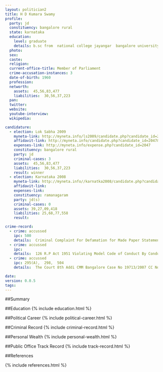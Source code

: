 ```yaml
---
layout: politician2
title: H D Kumara Swamy
profile: 
  party: jd
  constituency: bangalore rural
  state: karnataka
  education: 
    level: graduate
    details: b.sc from  national college jayangar  bangalore university in 1978-79
  photo: 
  sex: 
  caste: 
  religion: 
  current-office-title: Member of Parliament
  crime-accusation-instances: 3
  date-of-birth: 1960
  profession: 
  networth: 
    assets:  45,56,83,477
    liabilities:  30,56,37,223
  pan: 
  twitter: 
  website: 
  youtube-interview: 
  wikipedia: 

candidature: 
  - election: Lok Sabha 2009
    myneta-link: http://myneta.info/ls2009/candidate.php?candidate_id=2047
    affidavit-link: http://myneta.info/candidate.php?candidate_id=2047&scan=original
    expenses-link: http://myneta.info/expense.php?candidate_id=2047
    constituency: bangalore rural 
    party: jd
    criminal-cases: 3
    assets:  45,56,83,477
    liabilities:  30,56,37,223
    result: winner 
  - election: Karnataka 2008
    myneta-link: http://myneta.info//karnatka2008/candidate.php?candidate_id=1526
    affidavit-link: 
    expenses-link: 
    constituency: ramanagaram 
    party: jd(s)
    criminal-cases: 0
    assets: 39,27,09,418
    liabilities: 25,68,77,558
    result:  

crime-record: 
  - crime: accussed
    ipc: 500
    details:  Criminal Complaint For Defamation for Made Paper Statement   
  - crime: accussed
    ipc: 
    details:  126 R.P Act 1951 Violating Model Code of Conduct By Conduction Public Meetion, The Court JMFC At Devadurga, Case No 88/2008 Special CC No 208/2008, Date 09-07-2008, The Said Case is Pending Before The JMFC at Devadurga  
  - crime: accussed
    ipc: 295(A),  298,  504
    details:  The Court 8th Addi CMM Bangalore Case No 19713/2007 CC No 19426/2008 Date 14.10.2008, Criminal Petition No 976/2009 Before Honourable High Cout OF Karnataka And The Same Is Pending   

date: 
version: 0.0.5
tags: 
---
```

##Summary


##Education
{% include education.html %}


##Political Career
{% include political-career.html %}


##Criminal Record
{% include criminal-record.html %}


##Personal Wealth
{% include personal-wealth.html %}


##Public Office Track Record
{% include track-record.html %}


##References


{% include references.html %}